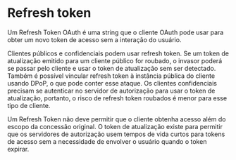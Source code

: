 # Refresh token

Um Refresh Token OAuth é uma string que o cliente OAuth pode usar para obter um novo token de acesso sem a interação do usuário.

Clientes públicos e confidenciais podem usar refresh token. Se um token de atualização emitido para um cliente público for roubado, o invasor poderá se passar pelo cliente e usar o token de atualização sem ser detectado. Também é possível vincular refresh token à instância pública do cliente usando DPoP, o que pode conter esse ataque. Os clientes confidenciais precisam se autenticar no servidor de autorização para usar o token de atualização, portanto, o risco de refresh token roubados é menor para esse tipo de cliente.

Um Refresh Token não deve permitir que o cliente obtenha acesso além do escopo da concessão original. O token de atualização existe para permitir que os servidores de autorização usem tempos de vida curtos para tokens de acesso sem a necessidade de envolver o usuário quando o token expirar.